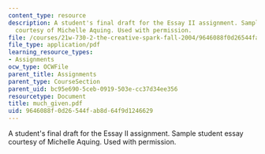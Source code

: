 ```yaml
---
content_type: resource
description: A student's final draft for the Essay II assignment. Sample student essay
  courtesy of Michelle Aquing. Used with permission.
file: /courses/21w-730-2-the-creative-spark-fall-2004/9646088f0d26544fab8d64f9d1246629_much_given.pdf
file_type: application/pdf
learning_resource_types:
- Assignments
ocw_type: OCWFile
parent_title: Assignments
parent_type: CourseSection
parent_uid: bc95e690-5ceb-0919-503e-cc37d34ee356
resourcetype: Document
title: much_given.pdf
uid: 9646088f-0d26-544f-ab8d-64f9d1246629
---
```

A student's final draft for the Essay II assignment. Sample student essay courtesy of Michelle Aquing. Used with permission.


